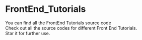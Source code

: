 # FrontEnd_Tutorials <br>
You can find all the FrontEnd Tutorials source code <br>
Check out all the source codes for different Front End Tutorials. <br>
Star it for further use.
